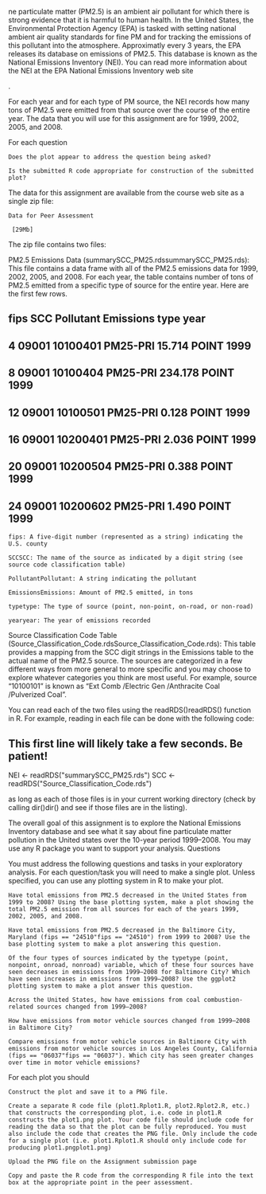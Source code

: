 ne particulate matter (PM2.5) is an ambient air pollutant for which there is strong evidence that it is harmful to human health. In the United States, the Environmental Protection Agency (EPA) is tasked with setting national ambient air quality standards for fine PM and for tracking the emissions of this pollutant into the atmosphere. Approximatly every 3 years, the EPA releases its database on emissions of PM2.5. This database is known as the National Emissions Inventory (NEI). You can read more information about the NEI at the EPA National Emissions Inventory web site

.

For each year and for each type of PM source, the NEI records how many tons of PM2.5 were emitted from that source over the course of the entire year. The data that you will use for this assignment are for 1999, 2002, 2005, and 2008.

For each question

    Does the plot appear to address the question being asked?

    Is the submitted R code appropriate for construction of the submitted plot?

The data for this assignment are available from the course web site as a single zip file:

    Data for Peer Assessment

     [29Mb]

The zip file contains two files:

PM2.5 Emissions Data (summarySCC_PM25.rdssummarySCC_PM25.rds): This file contains a data frame with all of the PM2.5 emissions data for 1999, 2002, 2005, and 2008. For each year, the table contains number of tons of PM2.5 emitted from a specific type of source for the entire year. Here are the first few rows.

## fips SCC Pollutant Emissions type year

## 4 09001 10100401 PM25-PRI 15.714 POINT 1999

## 8 09001 10100404 PM25-PRI 234.178 POINT 1999

## 12 09001 10100501 PM25-PRI 0.128 POINT 1999

## 16 09001 10200401 PM25-PRI 2.036 POINT 1999

## 20 09001 10200504 PM25-PRI 0.388 POINT 1999

## 24 09001 10200602 PM25-PRI 1.490 POINT 1999

    fips: A five-digit number (represented as a string) indicating the U.S. county

    SCCSCC: The name of the source as indicated by a digit string (see source code classification table)

    PollutantPollutant: A string indicating the pollutant

    EmissionsEmissions: Amount of PM2.5 emitted, in tons

    typetype: The type of source (point, non-point, on-road, or non-road)

    yearyear: The year of emissions recorded

Source Classification Code Table (Source_Classification_Code.rdsSource_Classification_Code.rds): This table provides a mapping from the SCC digit strings in the Emissions table to the actual name of the PM2.5 source. The sources are categorized in a few different ways from more general to more specific and you may choose to explore whatever categories you think are most useful. For example, source “10100101” is known as “Ext Comb /Electric Gen /Anthracite Coal /Pulverized Coal”.

You can read each of the two files using the readRDS()readRDS() function in R. For example, reading in each file can be done with the following code:

## This first line will likely take a few seconds. Be patient!

NEI <- readRDS("summarySCC_PM25.rds")
SCC <- readRDS("Source_Classification_Code.rds")

as long as each of those files is in your current working directory (check by calling dir()dir() and see if those files are in the listing).

The overall goal of this assignment is to explore the National Emissions Inventory database and see what it say about fine particulate matter pollution in the United states over the 10-year period 1999–2008. You may use any R package you want to support your analysis.
Questions

You must address the following questions and tasks in your exploratory analysis. For each question/task you will need to make a single plot. Unless specified, you can use any plotting system in R to make your plot.

    Have total emissions from PM2.5 decreased in the United States from 1999 to 2008? Using the base plotting system, make a plot showing the total PM2.5 emission from all sources for each of the years 1999, 2002, 2005, and 2008.

    Have total emissions from PM2.5 decreased in the Baltimore City, Maryland (fips == "24510"fips == "24510") from 1999 to 2008? Use the base plotting system to make a plot answering this question.

    Of the four types of sources indicated by the typetype (point, nonpoint, onroad, nonroad) variable, which of these four sources have seen decreases in emissions from 1999–2008 for Baltimore City? Which have seen increases in emissions from 1999–2008? Use the ggplot2 plotting system to make a plot answer this question.

    Across the United States, how have emissions from coal combustion-related sources changed from 1999–2008?

    How have emissions from motor vehicle sources changed from 1999–2008 in Baltimore City?

    Compare emissions from motor vehicle sources in Baltimore City with emissions from motor vehicle sources in Los Angeles County, California (fips == "06037"fips == "06037"). Which city has seen greater changes over time in motor vehicle emissions?

For each plot you should

    Construct the plot and save it to a PNG file.

    Create a separate R code file (plot1.Rplot1.R, plot2.Rplot2.R, etc.) that constructs the corresponding plot, i.e. code in plot1.R constructs the plot1.png plot. Your code file should include code for reading the data so that the plot can be fully reproduced. You must also include the code that creates the PNG file. Only include the code for a single plot (i.e. plot1.Rplot1.R should only include code for producing plot1.pngplot1.png)

    Upload the PNG file on the Assignment submission page

    Copy and paste the R code from the corresponding R file into the text box at the appropriate point in the peer assessment.
